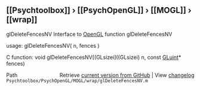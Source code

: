 ## [[Psychtoolbox]] &#8250; [[PsychOpenGL]] &#8250; [[MOGL]] &#8250; [[wrap]]

glDeleteFencesNV  Interface to [OpenGL](OpenGL) function glDeleteFencesNV  
  
usage:  glDeleteFencesNV( n, fences )  
  
C function:  void glDeleteFencesNV[(GLsizei]((GLsizei) n, const [GLuint](GLuint)\* fences)  




<div class="code_header" style="text-align:right;">
  <span style="float:left;">Path&nbsp;&nbsp;</span> <span class="counter">Retrieve <a href=
  "https://raw.github.com/Psychtoolbox-3/Psychtoolbox-3/beta/Psychtoolbox/PsychOpenGL/MOGL/wrap/glDeleteFencesNV.m">current version from GitHub</a> | View <a href=
  "https://github.com/Psychtoolbox-3/Psychtoolbox-3/commits/beta/Psychtoolbox/PsychOpenGL/MOGL/wrap/glDeleteFencesNV.m">changelog</a></span>
</div>
<div class="code">
  <code>Psychtoolbox/PsychOpenGL/MOGL/wrap/glDeleteFencesNV.m</code>
</div>

